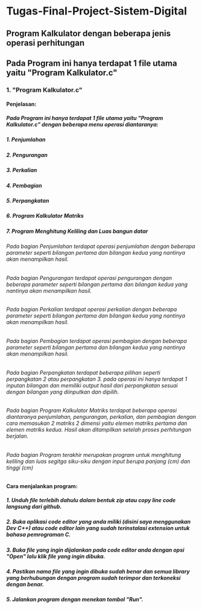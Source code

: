 # Tugas-Final-Project-Sistem-Digital
## Program Kalkulator dengan beberapa jenis operasi perhitungan

## Pada Program ini hanya terdapat 1 file utama yaitu "Program Kalkulator.c"

### 1. "Program Kalkulator.c"
#### Penjelasan:

##### Pada Program ini hanya terdapat 1 file utama yaitu "Program Kalkulator.c" dengan beberapa menu operasi diantaranya:
##### 1. Penjumlahan
##### 2. Pengurangan
##### 3. Perkalian
##### 4. Pembagian
##### 5. Perpangkatan
##### 6. Program Kalkulator Matriks
##### 7. Program Menghitung Keliling dan Luas bangun datar

###### Pada bagian Penjumlahan terdapat operasi penjumlahan dengan beberapa parameter seperti bilangan pertama dan bilangan kedua yang nantinya akan menampilkan hasil.

###### Pada bagian Pengurangan terdapat operasi pengurangan dengan beberapa parameter seperti bilangan pertama dan bilangan kedua yang nantinya akan menampilkan hasil.

###### Pada bagian Perkalian terdapat operasi perkalian dengan beberapa parameter seperti bilangan pertama dan bilangan kedua yang nantinya akan menampilkan hasil.

###### Pada bagian Pembagian terdapat operasi pembagian dengan beberapa parameter seperti bilangan pertama dan bilangan kedua yang nantinya akan menampilkan hasil.

###### Pada bagian Perpangkatan terdapat beberapa pilihan seperti perpangkatan 2 atau perpangkatan 3. pada operasi ini hanya terdapat 1 inputan bilangan dan memiliki output hasil dari perpangkatan sesuai dengan bilangan yang diinputkan dan dipilih.

###### Pada bagian Program Kalkulator Matriks terdapat beberapa operasi diantaranya penjumlahan, pengurangan, perkalian, dan pembagian dengan cara memasukan 2 matriks 2 dimensi yaitu elemen matriks pertama dan elemen matriks kedua. Hasil akan ditampilkan setelah proses perhitungan berjalan.

###### Pada bagian Program terakhir merupakan program untuk menghitung keliling dan luas segitga siku-siku dengan input berupa panjang (cm) dan tinggi (cm)

#### Cara menjalankan program:

##### 1. Unduh file terlebih dahulu dalam bentuk zip atau copy line code langsung dari github.
##### 2. Buka aplikasi code editor yang anda miliki (disini saya menggunakan Dev C++) atau code editor lain yang sudah terinstalasi extension untuk bahasa pemrograman C.
##### 3. Buka file yang ingin dijalankan pada code editor anda dengan opsi "Open" lalu klik file yang ingin dibuka.
##### 4. Pastikan nama file yang ingin dibuka sudah benar dan semua library yang berhubungan dengan program sudah terimpor dan terkoneksi dengan benar.
##### 5. Jalankan program dengan menekan tombol "Run".
